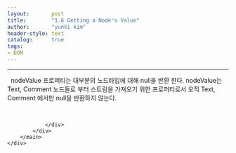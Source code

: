 ```yaml
---
layout:       post
title:        "1.6 Getting a Node's Value"
author:       "yunki kim"
header-style: text
catalog:      true
tags: 
- DOM
---
```


<head></head>
<body id="tt-body-page" class="">
<div id="wrap" class="wrap-right">
    <div id="container">
        <main class="main ">
            <div class="area-main">
                <div class="area-view">
                    <div class="article-header"></div>
                    <hr>
                    <div class="article-view">
                        <div class="contents_style">
                            <p data-ke-size="size16">&nbsp; nodeValue 프로퍼티는 대부분의 노드타입에 대해 null을 반환 한다. nodeValue는 Text, Comment 노드들로 부터 스트링을 가져오기 위한 프로퍼티로서 오직 Text, Comment 에서만 null을 반환하지 않는다.&nbsp;</p>
                        </div>
                        <br>
                        <div class="tags"></div>
                    </div>
                    
                </div>
            </div>
        </main>
    </div>
</div>


</body>